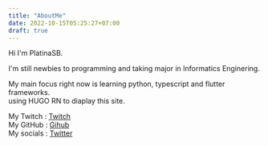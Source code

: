 ```yaml
---
title: "AboutMe"
date: 2022-10-15T05:25:27+07:00
draft: true
---
```

Hi I'm PlatinaSB.

I'm still newbies to programming and taking major in Informatics Enginering.

My main focus right now is learning python, typescript and flutter frameworks.\
using HUGO RN to diaplay this site.             

My Twitch : [Twitch](https://www.twitch.tv/platinasb)\
My GitHub : [Gihub](https://github.com/PlatinaSB)\
My socials : [Twitter](https://twitter.com/Platina_SB)